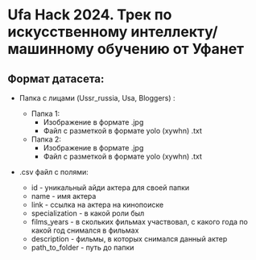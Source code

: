 # Ufa Hack 2024. Трек по искусственному интеллекту/машинному обучению от Уфанет

## Формат датасета:

- Папка с лицами (Ussr_russia, Usa, Bloggers) :
    - Папка 1:
        - Изображение в формате .jpg
        - Файл с разметкой в формате yolo (xywhn) .txt
    - Папка 2:
        - Изображение в формате .jpg
        - Файл с разметкой в формате yolo (xywhn) .txt
    
- .csv файл с полями:
    - id - уникальный айди актера для своей папки
    - name - имя актера
    - link - ссылка на актера на кинопоиске
    - specialization - в какой роли был
    - films_years - в скольких фильмах участвовал, с какого года по какой год снимался в фильмах
    - description - фильмы, в которых снимался данный актер
    - path_to_folder - путь до папки

 